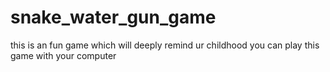# snake_water_gun_game
this is an fun game which will deeply remind ur childhood
you can play this game with your computer
